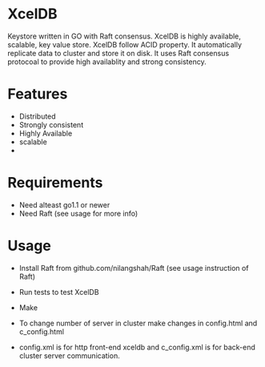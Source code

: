 XcelDB
======

Keystore written in GO with Raft consensus. XcelDB is highly available, scalable, key value store. XcelDB follow ACID property. It automatically replicate data to cluster and store it on disk. It uses Raft consensus protocoal to provide high availablity and strong consistency.  



Features
====

* Distributed
* Strongly consistent
* Highly Available
* scalable
* 

Requirements
============
* Need alteast go1.1 or newer
* Need Raft
(see usage for more info)

Usage
===== 
* Install Raft from github.com/nilangshah/Raft (see usage instruction of Raft)
* Run tests to test XcelDB 
 * Make

* To change number of server in cluster make changes in config.html and c_config.html
 * config.xml is for http front-end xceldb and c_config.xml is for back-end cluster server communication.
